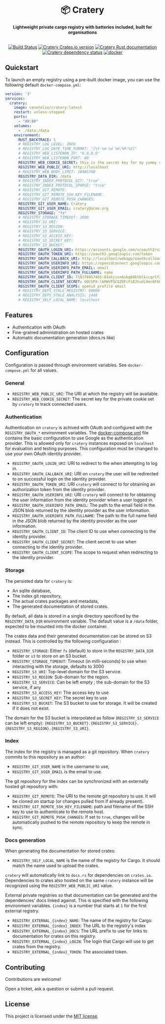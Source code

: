 <div align="center">
  <h1>📦 Cratery</h1>
    <strong>Lightweight private cargo registry with batteries included, built for organisations</strong>
  </a>
  <br>
  <br>

[![Build Status](https://dev.azure.com/cenotelie/cenotelie/_apis/build/status%2Fcenotelie.cratery?branchName=master)](https://dev.azure.com/cenotelie/cenotelie/_build/latest?definitionId=34&branchName=master)
  [![Cratery Crates.io version](https://img.shields.io/crates/v/cratery?style=flat)](https://crates.io/crates/cratery)
  [![Cratery Rust documentation](https://docs.rs/cratery/badge.svg)](https://docs.rs/cratery)
  [![Cratery dependency status](https://deps.rs/repo/github/cenotelie/cratery/status.svg)](https://deps.rs/repo/github/cenotelie/cratery)
  [![docker](https://img.shields.io/docker/v/cenotelie/cratery)](https://hub.docker.com/r/cenotelie/cratery)

</div>


## Quickstart

To launch an empty registry using a pre-built docker image, you can use the following default `docker-compose.yml`:

```yaml
version: '3'
services:
  cratery:
    image: cenotelie/cratery:latest
    restart: unless-stopped
    ports:
      - "80:80"
    volumes:
      - ./data:/data
    environment:
      RUST_BACKTRACE: 1
      # REGISTRY_LOG_LEVEL: INFO
      # REGISTRY_LOG_DATE_TIME_FORMAT: "[%Y-%m-%d %H:%M:%S]"
      # REGISTRY_WEB_LISTENON_IP: "0.0.0.0"
      # REGISTRY_WEB_LISTENON_PORT: 80
      REGISTRY_WEB_COOKIE_SECRET: this is the secret key for my yummy cookies, this is the secret key for my yummy cookies
      REGISTRY_WEB_PUBLIC_URI: http://localhost
      # REGISTRY_WEB_BODY_LIMIT: 10485760
      REGISTRY_DATA_DIR: /data
      # REGISTRY_INDEX_PROTOCOL_GIT: "true"
      # REGISTRY_INDEX_PROTOCOL_SPARSE: "true"
      # REGISTRY_GIT_REMOTE:
      # REGISTRY_GIT_REMOTE_SSH_KEY_FILENAME:
      # REGISTRY_GIT_REMOTE_PUSH_CHANGES:
      REGISTRY_GIT_USER_NAME: Cratery
      REGISTRY_GIT_USER_EMAIL: cratery@acme.org
      REGISTRY_STORAGE: "fs"
      # REGISTRY_STORAGE_TIMEOUT: 3000
      # REGISTRY_S3_URI:
      # REGISTRY_S3_REGION:
      # REGISTRY_S3_SERVICE:
      # REGISTRY_S3_ACCESS_KEY:
      # REGISTRY_S3_SECRET_KEY:
      # REGISTRY_S3_BUCKET:
      REGISTRY_OAUTH_LOGIN_URI: https://accounts.google.com/o/oauth2/v2/auth
      REGISTRY_OAUTH_TOKEN_URI: https://oauth2.googleapis.com/token
      REGISTRY_OAUTH_CALLBACK_URI: http://localhost/webapp/oauthcallback.html
      REGISTRY_OAUTH_USERINFO_URI: https://openidconnect.googleapis.com/v1/userinfo
      REGISTRY_OAUTH_USERINFO_PATH_EMAIL: email
      REGISTRY_OAUTH_USERINFO_PATH_FULLNAME: name
      REGISTRY_OAUTH_CLIENT_ID: 710376957465-81ohjssn6skq68ktblkicqr1f2jd33ai.apps.googleusercontent.com
      REGISTRY_OAUTH_CLIENT_SECRET: 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
      REGISTRY_OAUTH_CLIENT_SCOPE: openid profile email
      # REGISTRY_DEPS_STALE_REGISTRY: 60000
      # REGISTRY_DEPS_STALE_ANALYSIS: 1440
      # REGISTRY_SELF_LOCAL_NAME: localhost
```


## Features

- Authentication with OAuth
- Fine-grained administration on hosted crates
- Automatic documentation generation (docs.rs like)


## Configuration

Configuration is passed through environment variables.
See `docker-compose.yml` for all values.

### General

* `REGISTRY_WEB_PUBLIC_URI`: The URI at which the registry will be available.
* `REGISTRY_WEB_COOKIE_SECRET`: The secret key for the private cookie set by `cratery` to track connected users.

### Authentication

Authentication on `cratery` is achived with OAuth and configured with the `REGISTRY_OAUTH_*` environment variables.
The [docker-compose.yml](docker-compose.yml) file contains the basic configuration to use Google as the authentication provider.
This is allowed only for `cratery` instances exposed on `localhost` for evaluation and testing purposes.
This configuration must be changed to use your own OAuth identity provider.

* `REGISTRY_OAUTH_LOGIN_URI`: URI to redirect to the when attempting to log in.
* `REGISTRY_OAUTH_CALLBACK_URI`: URI on `cratery` the user will be redirected to on successful login on the identity provider.
* `REGISTRY_OAUTH_TOKEN_URI`: URI `cratery` will connect to for obtaining an authorization token from the identity provider.
* `REGISTRY_OAUTH_USERINFO_URI`: URI `cratery` will connect to for obtaining the user information from the identity provider when a user logged in.
* `REGISTRY_OAUTH_USERINFO_PATH_EMAIL`: The path to the email field in the JSON blob returned by the identity provider as the user information.
* `REGISTRY_OAUTH_USERINFO_PATH_FULLNAME`: The path to the full name field in the JSON blob returned by the identity provider as the user information.
* `REGISTRY_OAUTH_CLIENT_ID`: The client ID to use when connecting to the identity provider.
* `REGISTRY_OAUTH_CLIENT_SECRET`: The client secret to use when connecting to the identity provider.
* `REGISTRY_OAUTH_CLIENT_SCOPE`: The scope to request when redirecting to the identity provider.

### Storage

The persisted data for `cratery` is:
* An sqlite database,
* The index git repository,
* The actual crates packages and metadata,
* The generated documentation of stored crates.

By default, all data is stored in a single directory specificed by the `REGISTRY_DATA_DIR` environment variable.
The default value is a `/data` folder, expected to be mounted into the docker container.

The crates data and their generated documentation can be stored on S3 instead.
This is controlled by the following configuration :
* `REGISTRY_STORAGE`: Either `fs` (default) to store in the `REGISTRY_DATA_DIR` folder or `s3` to store on an S3 bucket.
* `REGISTRY_STORAGE_TIMEOUT`: Timeout (in milli-seconds) to use when interacting with the storage, defaults to 3000
* `REGISTRY_S3_URI`: Top-level domain for the S3 service.
* `REGISTRY_S3_REGION`: Sub-domain for the region.
* `REGISTRY_S3_SERVICE`: Can be left empty ; the sub-domain for the S3 service, if any
* `REGISTRY_S3_ACCESS_KEY`: The access key to use
* `REGISTRY_S3_SECRET_KEY`: The secret key to use
* `REGISTRY_S3_BUCKET`: The S3 bucket to use for storage. It will be created if it does not exist.

The domain for the S3 bucket is interpolated as follow (`REGISTRY_S3_SERVICE` can be left empty):
`{REGISTRY_S3_BUCKET}.{REGISTRY_S3_SERVICE}.{REGISTRY_S3_REGION}.{REGISTRY_S3_URI}`.

### Index

The index for the registry is managed as a git repository.
When `cratery` commits to this repository as an author:
* `REGISTRY_GIT_USER_NAME` is the username to use,
* `REGISTRY_GIT_USER_EMAIL` is the email to use.

The git repository for the index can be synchronized with an externally hosted git repository with:
* `REGISTRY_GIT_REMOTE`: The URI to the remote git repository to use. It will be cloned on startup (or changes pulled from if already present).
* `REGISTRY_GIT_REMOTE_SSH_KEY_FILENAME`: path and filename of the SSH key to use to authenticate to the remote host.
* `REGISTRY_GIT_REMOTE_PUSH_CHANGES`: If set to `true`, changes will be automatically pushed to the remote repository to keep the remote in sync.

### Docs generation

When generating the documentation for stored crates:
* `REGISTRY_SELF_LOCAL_NAME` is the name of the registry for Cargo. It should match the name used to upload the crates.

`cratery` will automatically link to `docs.rs` for dependencies on `crates.io`.
Dependencies to crates also hosted on the same `cratery` instance will be recognized using the `REGISTRY_WEB_PUBLIC_URI` value.

External private registries so that documentation can be generated and the dependencies' docs linked against.
This is specified with the following environment variables.
`{index}` is a number that starts at `1` for the first external registry.
* `REGISTRY_EXTERNAL_{index}_NAME`: The name of the registry for Cargo.
* `REGISTRY_EXTERNAL_{index}_INDEX`: The URL to the registry's index
* `REGISTRY_EXTERNAL_{index}_DOCS`: The URL prefix to use for links to documentation for crates on this registry.
* `REGISTRY_EXTERNAL_{index}_LOGIN`: The login that Cargo will use to get crates from the registry.
* `REGISTRY_EXTERNAL_{index}_TOKEN`: The associated token.


## Contributing

Contributions are welcome!

Open a ticket, ask a question or submit a pull request.


## License

This project is licensed under the [MIT license](https://opensource.org/license/mit).
